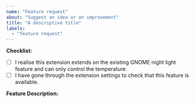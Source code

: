```yaml
---
name: "Feature request"
about: "Suggest an idea or an improvement"
title: "A descriptive title"
labels:
  - "feature request"
---
```


**Checklist:**

- [ ] I realise this extension extends on the existing GNOME night light feature and can only control the temperature.
- [ ] I have gone through the extension settings to check that this feature is available.

**Feature Description:**

<!-- Let me know if this feature request is related to an issue you may be facing -->
